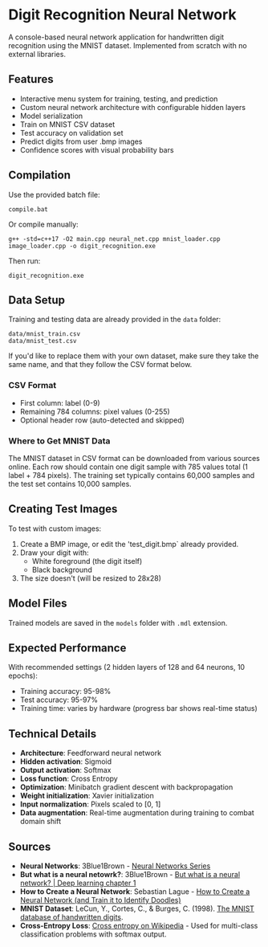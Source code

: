 # Digit Recognition Neural Network

A console-based neural network application for handwritten digit recognition using the MNIST dataset. Implemented from scratch with no external libraries.

## Features

- Interactive menu system for training, testing, and prediction
- Custom neural network architecture with configurable hidden layers
- Model serialization
- Train on MNIST CSV dataset
- Test accuracy on validation set
- Predict digits from user .bmp images
- Confidence scores with visual probability bars

## Compilation

Use the provided batch file:
```
compile.bat
```

Or compile manually:
```
g++ -std=c++17 -O2 main.cpp neural_net.cpp mnist_loader.cpp image_loader.cpp -o digit_recognition.exe
```

Then run:
```
digit_recognition.exe
```

## Data Setup

Training and testing data are already provided in the `data` folder:
```
data/mnist_train.csv
data/mnist_test.csv
```

If you'd like to replace them with your own dataset, make sure they take the same name, and that they follow the CSV format below.

### CSV Format
- First column: label (0-9)
- Remaining 784 columns: pixel values (0-255)
- Optional header row (auto-detected and skipped)

### Where to Get MNIST Data
The MNIST dataset in CSV format can be downloaded from various sources online. Each row should contain one digit sample with 785 values total (1 label + 784 pixels). The training set typically contains 60,000 samples and the test set contains 10,000 samples.

## Creating Test Images

To test with custom images:

1. Create a BMP image, or edit the 'test_digit.bmp` already provided.
2. Draw your digit with:
   - White foreground (the digit itself)
   - Black background
3. The size doesn't (will be resized to 28x28)

## Model Files

Trained models are saved in the `models` folder with `.mdl` extension.

## Expected Performance

With recommended settings (2 hidden layers of 128 and 64 neurons, 10 epochs):
- Training accuracy: 95-98%
- Test accuracy: 95-97%
- Training time: varies by hardware (progress bar shows real-time status)

## Technical Details

- **Architecture**: Feedforward neural network
- **Hidden activation**: Sigmoid
- **Output activation**: Softmax
- **Loss function**: Cross Entropy
- **Optimization**: Minibatch gradient descent with backpropagation
- **Weight initialization**: Xavier initialization
- **Input normalization**: Pixels scaled to [0, 1]
- **Data augmentation**: Real-time augmentation during training to combat domain shift

## Sources

- **Neural Networks**: 3Blue1Brown - [Neural Networks Series](https://www.youtube.com/playlist?list=PLZHQObOWTQDNU6R1_67000Dx_ZCJB-3pi)
- **But what is a neural netowrk?**: 3Blue1Brown - [But what is a neural network? | Deep learning chapter 1](https://www.youtube.com/watch?v=aircAruvnKk)
- **How to Create a Neural Network**: Sebastian Lague - [How to Create a Neural Network (and Train it to Identify Doodles)](https://www.youtube.com/watch?v=hfMk-kjRv4c&t=2365s)
- **MNIST Dataset**: LeCun, Y., Cortes, C., & Burges, C. (1998). [The MNIST database of handwritten digits](http://yann.lecun.com/exdb/mnist/).
- **Cross-Entropy Loss**: [Cross entropy on Wikipedia](https://en.wikipedia.org/wiki/Cross_entropy) - Used for multi-class classification problems with softmax output.



